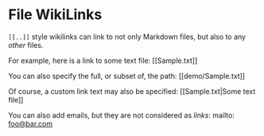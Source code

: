 # File WikiLinks

`[[..]]` style wikilinks can link to not only Markdown files, but also to any *other* files.

For example, here is a link to some text file: [[Sample.txt]]

You can also specify the full, or subset of, the path: [[demo/Sample.txt]]

Of course, a custom link text may also be specified: [[Sample.txt|Some text file]]

You can also add emails, but they are not considered as *links*: mailto: foo@bar.com
